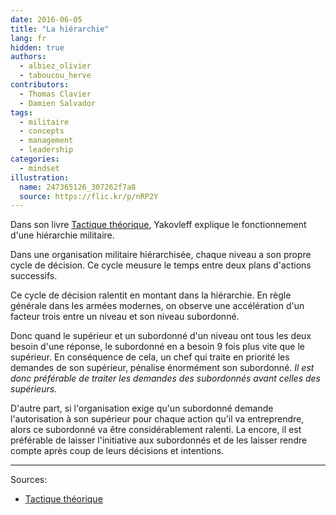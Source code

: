 ```yaml
---
date: 2016-06-05
title: "La hiérarchie"
lang: fr
hidden: true
authors:
  - albiez_olivier
  - taboucou_herve
contributors:
  - Thomas Clavier
  - Damien Salvador
tags:
  - militaire
  - concepts
  - management
  - leadership
categories:
  - mindset
illustration:
  name: 247365126_307262f7a8
  source: https://flic.kr/p/nRP2Y
---
```


Dans son livre [Tactique théorique], Yakovleff explique le fonctionnement d'une hiérarchie militaire.

Dans une organisation militaire hiérarchisée, chaque niveau a son propre cycle de décision. Ce cycle meusure le temps entre deux plans d'actions successifs.

Ce cycle de décision ralentit en montant dans la hiérarchie. En règle générale dans les armées modernes, on observe une accélération d'un facteur trois entre un niveau et son niveau subordonné.

Donc quand le supérieur et un subordonné d'un niveau ont tous les deux besoin d'une réponse, le subordonné en a besoin 9 fois plus vite que le supérieur. En conséquence de cela, un chef qui traite en priorité les demandes de son supérieur, pénalise énormément son subordonné.
_Il est donc préférable de traiter les demandes des subordonnés avant celles des supérieurs._

D'autre part, si l'organisation exige qu'un subordonné demande l'autorisation à son supérieur pour chaque action qu'il va entreprendre, alors ce subordonné va être considérablement ralenti. La encore, il est préférable de laisser l'initiative aux subordonnés et de les laisser rendre compte après coup de leurs décisions et intentions.

---
Sources:

- [Tactique théorique]


[Tactique théorique]: /books/tactique_tehorique-yakovleff_michel.html
